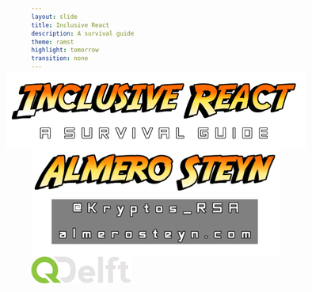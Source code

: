 ```yaml
---
layout: slide
title: Inclusive React
description: A survival guide
theme: ramst
highlight: tomorrow
transition: none
---
```


<section class="main" data-background-image="/css/images/2018-03-29-inclusive-react/backgroundcolor2.jpg">
<img class="nomax" src="/css/images/2018-03-29-inclusive-react/titletextbanner.png" style="background-color:transparent; -webkit-transform: scale(1.2);transform: scale(1.2);" alt="Adventure style text saying Inclusive React a survival guide over a forest backdrop."/>
</section>
<section class="main" data-background-image="/css/images/2018-03-29-inclusive-react/backgroundcolor2.jpg">
<img class="nomax" src="/css/images/2018-03-29-inclusive-react/nametextbanner.png" style="background-color:transparent;" alt="Adventure style text saying Inclusive React a survival guide over a forest backdrop."/>
<img src="/css/images/2018-03-29-inclusive-react/QDelft_logo.svg" style="background-color:rgba(0,0,0,0.5); width:40%; height: 40%"/>
</section>
